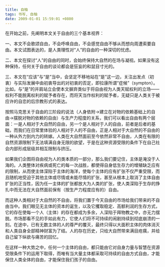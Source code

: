 ```yaml
---
title: 自柚
tags: 书写, 自柚
date: 2009-01-01 15:59:01 +0800
---
```



在开始之前，先阐明本文关于自由的三个基本视界：

一、本文不会歌颂自由，不会呼唤自由，不会感觉自由不够从而想向周遭索要自由。本文试图表达的，是人类理性对“人”的自由的一种深切的忧虑。

二、本文在探讨“人”的自由的同时，会始终保持大自然的在场与凝视。如果没有这种保持，任何关于自由的谈论都会是狂妄的和鼠目寸光的。

三、本文在“应该”与“是”当中，会坚定不移地站在“是”这一边，关注出发点（初衷）与实际发展中由初衷导出的对初衷的否定，即拉康所谓“症候”（sympton）。比如，与“是”的并肩站立会使本文摒弃类似于将自由视为人类天赋权利的立场——权利不能脱离权利的赋予者存在，而将天当作权利的赋予者，无疑只是人类关于被应许的自恋的后宗教形式的表达。

按照马克思关于自由的三阶段的说法（人身依附-&gt;建立在对物的依赖基础上的自由-&gt;摆脱对物的依赖的自由）与生产力程度的关系，我们可以看出自由有两个层面：一是人相对于大自然的自由，另一个是人相对于人的自由，前者是后者的基础，而我们在日常里体验的人相对于人的不自由，正是人相对于大自然的不自由的一种从外力到内力的转嫁。人类在大自然面前至今依然非常不自由，人类在有限的自然资源限制下无法填满自身无限的欲望，于是在这种资源受限的条件下在自己社会内部形成层级并相互限制与挤压。

如果我们企图将自由视为人的类本质的一部分，那么我们要记住，主体是淹没于人海的。人类整体对疾病或死亡的每一次战胜，都使得自身低生存力的增殖缺乏应有的限制，从而使主体深陷于主体的海洋，使每个主体的应有扩张不仅严重受限，而且随机地受迫于其他主体或尽情或未能尽情的扩张，甚至从根本上取消了主体自由扩张的正当性，因为任一主体的扩张都放大为人类的扩张，使人类深陷于生存的挣扎中而无法在大自然面前保有（按生产力程度应有的）自由。

而这种人类相对于大自然的不自由，将我们置于今天自由的市场给我们带来的不自由当中。我们眼见无主体的资本的诞生，以及它攫取稳定、高额利润的生存方式，它的存在使每一个人（主体）的存在都成为多余，人深陷于拜物教之中，亦无力摆脱。市场那看不见的手如此有力，它使人们将不可持续的闹剧持续到彻底崩溃的一刻。在途中，已有无数主体的人的尊严的覆灭，最终只得以大面积主体的肉体消灭和人类自身全部精神财富为了结。人的存在历史，只给大自然带来满目疮痍，并给自己留下纵欲与痛苦的回忆。

在这样一种大势之中，任何一个主体的自由，都只能由它对自身力量与智慧在资源受限条件下的运用下取得，而唯有当大量主体都采取可持续的自由方式自由，才能保住人类全体的自由，才能保住我们孩子的自由。

